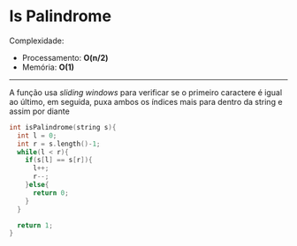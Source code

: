 # Is Palindrome

Complexidade: 
- Processamento: **O(n/2)** 
- Memória: **O(1)**

---

A função usa *sliding windows* para verificar se o primeiro caractere é igual ao último, em seguida, puxa ambos os índices mais para dentro da string e assim por diante

```cpp
int isPalindrome(string s){
  int l = 0;
  int r = s.length()-1;
  while(l < r){
    if(s[l] == s[r]){
      l++;
      r--;
    }else{
      return 0;
    }
  }

  return 1;
}
```